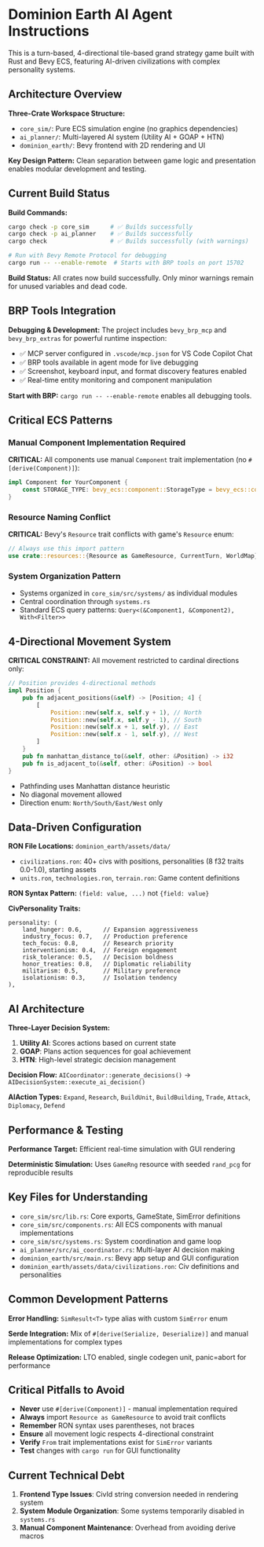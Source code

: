 # Dominion Earth AI Agent Instructions

This is a turn-based, 4-directional tile-based grand strategy game built with Rust and Bevy ECS, featuring AI-driven civilizations with complex personality systems.

## Architecture Overview

**Three-Crate Workspace Structure:**

- `core_sim/`: Pure ECS simulation engine (no graphics dependencies)
- `ai_planner/`: Multi-layered AI system (Utility AI + GOAP + HTN)
- `dominion_earth/`: Bevy frontend with 2D rendering and UI

**Key Design Pattern:** Clean separation between game logic and presentation enables modular development and testing.

## Current Build Status

**Build Commands:**

```bash
cargo check -p core_sim      # ✅ Builds successfully
cargo check -p ai_planner    # ✅ Builds successfully
cargo check                  # ✅ Builds successfully (with warnings)

# Run with Bevy Remote Protocol for debugging
cargo run -- --enable-remote  # Starts with BRP tools on port 15702
```

**Build Status:** All crates now build successfully. Only minor warnings remain for unused variables and dead code.

## BRP Tools Integration

**Debugging & Development:** The project includes `bevy_brp_mcp` and `bevy_brp_extras` for powerful runtime inspection:

- ✅ MCP server configured in `.vscode/mcp.json` for VS Code Copilot Chat
- ✅ BRP tools available in agent mode for live debugging
- ✅ Screenshot, keyboard input, and format discovery features enabled
- ✅ Real-time entity monitoring and component manipulation

**Start with BRP:** `cargo run -- --enable-remote` enables all debugging tools.

## Critical ECS Patterns

### Manual Component Implementation Required

**CRITICAL:** All components use manual `Component` trait implementation (no `#[derive(Component)]`):

```rust
impl Component for YourComponent {
    const STORAGE_TYPE: bevy_ecs::component::StorageType = bevy_ecs::component::StorageType::Table;
}
```

### Resource Naming Conflict

**CRITICAL:** Bevy's `Resource` trait conflicts with game's `Resource` enum:

```rust
// Always use this import pattern
use crate::resources::{Resource as GameResource, CurrentTurn, WorldMap};
```

### System Organization Pattern

- Systems organized in `core_sim/src/systems/` as individual modules
- Central coordination through `systems.rs`
- Standard ECS query patterns: `Query<(&Component1, &Component2), With<Filter>>`

## 4-Directional Movement System

**CRITICAL CONSTRAINT:** All movement restricted to cardinal directions only:

```rust
// Position provides 4-directional methods
impl Position {
    pub fn adjacent_positions(&self) -> [Position; 4] {
        [
            Position::new(self.x, self.y + 1), // North
            Position::new(self.x, self.y - 1), // South
            Position::new(self.x + 1, self.y), // East
            Position::new(self.x - 1, self.y), // West
        ]
    }
    pub fn manhattan_distance_to(&self, other: &Position) -> i32
    pub fn is_adjacent_to(&self, other: &Position) -> bool
}
```

- Pathfinding uses Manhattan distance heuristic
- No diagonal movement allowed
- Direction enum: `North/South/East/West` only

## Data-Driven Configuration

**RON File Locations:** `dominion_earth/assets/data/`

- `civilizations.ron`: 40+ civs with positions, personalities (8 f32 traits 0.0-1.0), starting assets
- `units.ron`, `technologies.ron`, `terrain.ron`: Game content definitions

**RON Syntax Pattern:** `(field: value, ...)` not `{field: value}`

**CivPersonality Traits:**

```ron
personality: (
    land_hunger: 0.6,      // Expansion aggressiveness
    industry_focus: 0.7,   // Production preference
    tech_focus: 0.8,       // Research priority
    interventionism: 0.4,  // Foreign engagement
    risk_tolerance: 0.5,   // Decision boldness
    honor_treaties: 0.8,   // Diplomatic reliability
    militarism: 0.5,       // Military preference
    isolationism: 0.3,     // Isolation tendency
),
```

## AI Architecture

**Three-Layer Decision System:**

1. **Utility AI**: Scores actions based on current state
2. **GOAP**: Plans action sequences for goal achievement
3. **HTN**: High-level strategic decision management

**Decision Flow:** `AICoordinator::generate_decisions()` → `AIDecisionSystem::execute_ai_decision()`

**AIAction Types:** `Expand`, `Research`, `BuildUnit`, `BuildBuilding`, `Trade`, `Attack`, `Diplomacy`, `Defend`

## Performance & Testing

**Performance Target:** Efficient real-time simulation with GUI rendering

**Deterministic Simulation:** Uses `GameRng` resource with seeded `rand_pcg` for reproducible results

## Key Files for Understanding

- `core_sim/src/lib.rs`: Core exports, GameState, SimError definitions
- `core_sim/src/components.rs`: All ECS components with manual implementations
- `core_sim/src/systems.rs`: System coordination and game loop
- `ai_planner/src/ai_coordinator.rs`: Multi-layer AI decision making
- `dominion_earth/src/main.rs`: Bevy app setup and GUI configuration
- `dominion_earth/assets/data/civilizations.ron`: Civ definitions and personalities

## Common Development Patterns

**Error Handling:** `SimResult<T>` type alias with custom `SimError` enum

**Serde Integration:** Mix of `#[derive(Serialize, Deserialize)]` and manual implementations for complex types

**Release Optimization:** LTO enabled, single codegen unit, panic=abort for performance

## Critical Pitfalls to Avoid

- **Never** use `#[derive(Component)]` - manual implementation required
- **Always** import `Resource as GameResource` to avoid trait conflicts
- **Remember** RON syntax uses parentheses, not braces
- **Ensure** all movement logic respects 4-directional constraint
- **Verify** `From` trait implementations exist for `SimError` variants
- **Test** changes with `cargo run` for GUI functionality

## Current Technical Debt

1. **Frontend Type Issues**: CivId string conversion needed in rendering system
2. **System Module Organization**: Some systems temporarily disabled in `systems.rs`
3. **Manual Component Maintenance**: Overhead from avoiding derive macros
